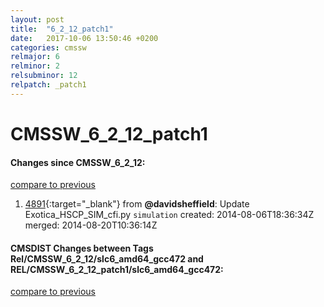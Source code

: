 ```yaml
---
layout: post
title:  "6_2_12_patch1"
date:   2017-10-06 13:50:46 +0200
categories: cmssw
relmajor: 6
relminor: 2
relsubminor: 12
relpatch: _patch1
---
```


# CMSSW_6_2_12_patch1
#### Changes since CMSSW_6_2_12:

[compare to previous](https://github.com/cms-sw/cmssw/compare/CMSSW_6_2_12...CMSSW_6_2_12_patch1)



1. [4891](http://github.com/cms-sw/cmssw/pull/4891){:target="_blank"}  from **@davidsheffield**: Update Exotica_HSCP_SIM_cfi.py `simulation`  created: 2014-08-06T18:36:34Z merged: 2014-08-20T10:36:14Z

#### CMSDIST Changes between Tags Rel/CMSSW_6_2_12/slc6_amd64_gcc472 and REL/CMSSW_6_2_12_patch1/slc6_amd64_gcc472:

[compare to previous](https://github.com/cms-sw/cmsdist/compare/Rel/CMSSW_6_2_12/slc6_amd64_gcc472...REL/CMSSW_6_2_12_patch1/slc6_amd64_gcc472)


